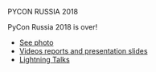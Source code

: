 PYCON RUSSIA 2018

PyCon Russia 2018 is over!

* [See photo](https://yadi.sk/d/uCH0v04-3aRf2b)
* [Videos reports and presentation slides](http://pycon.ru/2018/program/schedule/)
* [Lightning Talks](https://www.youtube.com/watch?v=r76ky_xSe3A&list=PLRdS-n5seLRp2es9T9CHzS1W1-apIezYB&index=26)

